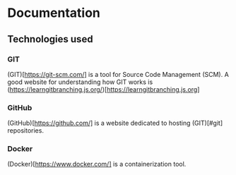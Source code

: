 # Documentation

## Technologies used

### GIT
(GIT)[https://git-scm.com/] is a tool for Source Code Management (SCM). A good website for understanding how GIT works is (https://learngitbranching.js.org/)[https://learngitbranching.js.org]

### GitHub
(GitHub)[https://github.com/] is a website dedicated to hosting (GIT)[#git] repositories. 

### Docker
(Docker)[https://www.docker.com/] is a containerization tool. 
